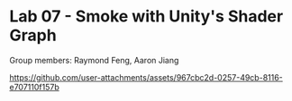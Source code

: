 # Lab 07 - Smoke with Unity's Shader Graph
Group members: Raymond Feng, Aaron Jiang

https://github.com/user-attachments/assets/967cbc2d-0257-49cb-8116-e707110f157b
